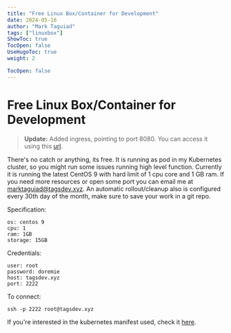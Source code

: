 ```yaml
---
title: "Free Linux Box/Container for Development"
date: 2024-05-16
author: "Mark Taguiad"
tags: ["linuxbox"]
ShowToc: true
TocOpen: false
UseHugoToc: true
weight: 2

TocOpen: false
---
```


# Free Linux Box/Container for Development

> **Update:**
> Added ingress, pointing to port 8080. You can access it using this [url](https://linuxbox.tagsdev.xyz/).

There's no catch or anything, its free. It is running as pod in my Kubernetes cluster, so you might run some issues running high level function. Currently it is running the latest CentOS 9 with hard limit of 1 cpu core and 1 GB ram. If you need more resources or open some port you can email me at marktaguiad@tagsdev.xyz. An automatic rollout/cleanup also is configured every 30th day of the month, make sure to save your work in a git repo. 

Specification:
```
os: centos 9
cpu: 1
ram: 1GB
storage: 15GB
```

Credentials:
```
user: root
password: doremie
host: tagsdev.xyz
port: 2222

```

To connect:
```
ssh -p 2222 root@tagsdev.xyz
```

If you're interested in the kubernetes manifest used, check it [here](https://github.com/mcbtaguiad/linuxbox/tree/main/kube).